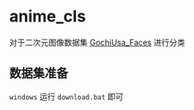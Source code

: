 # anime_cls
对于二次元图像数据集 [GochiUsa_Faces](https://www.kaggle.com/datasets/rignak/gochiusa-faces) 进行分类

## 数据集准备
`windows` 运行 `download.bat` 即可 
